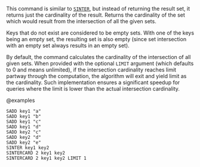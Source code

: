 This command is similar to [`SINTER`](./sinter), but instead of returning the result set, it returns just the cardinality of the result.
Returns the cardinality of the set which would result from the intersection of all the given sets.

Keys that do not exist are considered to be empty sets.
With one of the keys being an empty set, the resulting set is also empty (since set intersection with an empty set always results in an empty set).

By default, the command calculates the cardinality of the intersection of all given sets.
When provided with the optional `LIMIT` argument (which defaults to 0 and means unlimited), if the intersection cardinality reaches limit partway through the computation, the algorithm will exit and yield limit as the cardinality.
Such implementation ensures a significant speedup for queries where the limit is lower than the actual intersection cardinality.

@examples

```cli
SADD key1 "a"
SADD key1 "b"
SADD key1 "c"
SADD key1 "d"
SADD key2 "c"
SADD key2 "d"
SADD key2 "e"
SINTER key1 key2
SINTERCARD 2 key1 key2
SINTERCARD 2 key1 key2 LIMIT 1
```


